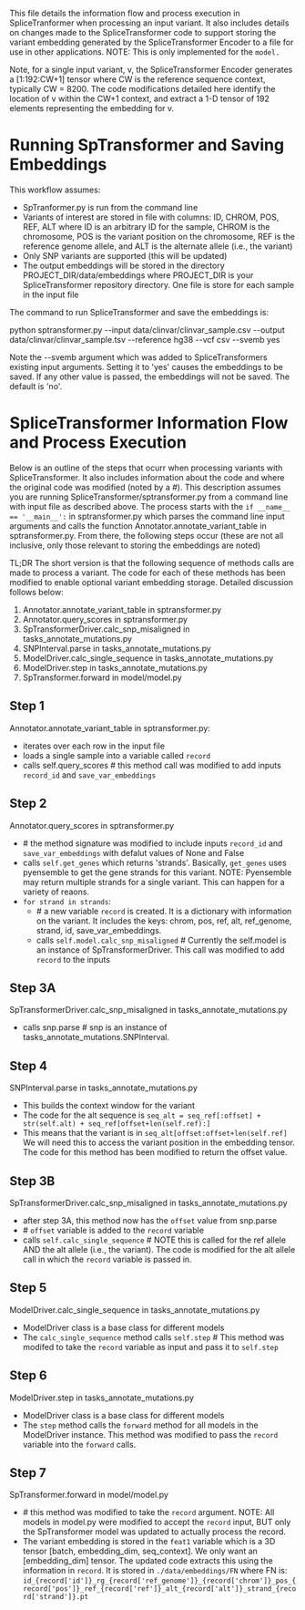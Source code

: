 This file details the information flow and process execution in SpliceTranformer when processing an input variant. It also includes details on changes made to the SpliceTransformer code to support storing the variant embedding generated by the SpliceTransformer Encoder to a file for use in other applications. NOTE: This is only implemented for the `model.`

Note, for a single input variant, v, the SpliceTransformer Encoder generates a [1:192:CW+1] tensor where CW is the reference sequence context, typically CW = 8200. The code modifications detailed here identify the location of v within the CW+1 context, and extract a 1-D tensor of 192 elements representing the embedding for v. 

# Running SpTransformer and Saving Embeddings
This workflow assumes:
- SpTranformer.py is run from the command line
- Variants of interest are stored in file with columns: ID, CHROM, POS, REF, ALT 
  where ID is an arbitrary ID for the sample, CHROM is the chromosome, POS is the variant position on the chromosome, REF is the reference genome allele, and ALT is the alternate allele (i.e., the variant)
- Only SNP variants are supported (this will be updated)
- The output embeddings will be stored in the directory PROJECT_DIR/data/embeddings
  where PROJECT_DIR is your SpliceTransformer repository directory. One file is store for each sample in the input file

The command to run SpliceTransformer and save the embeddings is:

python sptransformer.py --input data/clinvar/clinvar_sample.csv --output data/clinvar/clinvar_sample.tsv --reference hg38 --vcf csv --svemb yes

Note the --svemb argument which was added to SpliceTransformers existing input arguments. Setting it to 'yes' causes the embeddings to be saved. If any other value is passed, the embeddings will not be saved. The default is 'no'. 

# SpliceTransformer Information Flow and Process Execution

Below is an outline of the steps that ocurr when processing variants with SpliceTransformer. It also includes information about the code and where the original code was modified (noted by a \#). This description assumes you are running SpliceTransformer/sptransformer.py from a command line with input file as described above. The process starts with the `if __name__ == '__main__':` in sptransformer.py which parses the command line input arguments and calls the function Annotator.annotate_variant_table in sptransformer.py. From there, the following steps occur (these are not all inclusive, only those relevant to storing the embeddings are noted)

TL;DR
The short version is that the following sequence of methods calls are made to process a variant. The code for each of these methods has been modified to enable optional variant embedding storage. Detailed discussion follows below:
1. Annotator.annotate_variant_table in sptransformer.py
2. Annotator.query_scores in sptransformer.py
3. SpTransformerDriver.calc_snp_misaligned in tasks_annotate_mutations.py
4. SNPInterval.parse in tasks_annotate_mutations.py
5. ModelDriver.calc_single_sequence in tasks_annotate_mutations.py
6. ModelDriver.step in tasks_annotate_mutations.py
7. SpTransformer.forward in model/model.py


## Step 1
Annotator.annotate_variant_table in sptransformer.py:
  - iterates over each row in the input file
  - loads a single sample into a variable called `record`
  - calls self.query_scores \# this method call was modified to add inputs `record_id` and `save_var_embeddings`

## Step 2
Annotator.query_scores in sptransformer.py
  - \# the method signature was modified to include inputs `record_id` and `save_var_embeddings` with defalut values of None and False
  - calls `self.get_genes` which returns 'strands'. Basically, `get_genes` uses pyensemble to get the gene strands for this variant. NOTE: Pyensemble may return multiple strands for a single variant. This can happen for a variety of reaons.
  - `for strand in strands`:
      - \# a new variable `record` is created. It is a dictionary with information on the variant. It includes the keys: chrom, pos, ref, alt, ref_genome, strand, id, save_var_embeddings.
      - calls `self.model.calc_snp_misaligned` \# Currently the self.model is an instance of SpTransformerDriver. This call was modified to add `record` to the inputs

## Step 3A
SpTransformerDriver.calc_snp_misaligned in tasks_annotate_mutations.py
  - calls snp.parse \# snp is an instance of tasks_annotate_mutations.SNPInterval. 

## Step 4
SNPInterval.parse in tasks_annotate_mutations.py
  - This builds the context window for the variant
  - The code for the alt sequence is `seq_alt = seq_ref[:offset] + str(self.alt) + seq_ref[offset+len(self.ref):]`
  - This means that the variant is in `seq_alt[offset:offset+len(self.ref]` We will need this to access the variant position in the embedding tensor. The code for this method has been modified to return the offset value.

## Step 3B
SpTransformerDriver.calc_snp_misaligned in tasks_annotate_mutations.py
  - after step 3A, this method now has the `offset` value from snp.parse
  - \# `offset` variable is added to the `record` variable
  - calls `self.calc_single_sequence` \# NOTE this is called for the ref allele AND the alt allele (i.e., the variant). The code is modified for the alt allele call in which the `record` variable is passed in.

## Step 5
ModelDriver.calc_single_sequence in tasks_annotate_mutations.py
  - ModelDriver class is a base class for different models
  - The `calc_single_sequence` method calls `self.step` \# This method was modifed to take the `record` variable as input and pass it to `self.step`

## Step 6
ModelDriver.step in tasks_annotate_mutations.py
  - ModelDriver class is a base class for different models
  - The `step` method calls the `forward` method for all models in the ModelDriver instance. This method was modified to pass the `record` variable into the `forward` calls.

## Step 7
SpTransformer.forward in model/model.py
  - \# this method was modified to take the `record` argument. NOTE: All models in model.py were modified to accept the `record` input, BUT only the SpTransformer model was updated to actually process the record.
  - The variant embedding is stored in the `feat1` variable which is a 3D tensor [batch, embedding_dim, seq_context]. We only want an [embedding_dim] tensor. The updated code extracts this using the information in `record`. It is stored in `./data/embeddings/FN` where FN is: `id_{record['id']}_rg_{record['ref_genome']}_{record['chrom']}_pos_{record['pos']}_ref_{record['ref']}_alt_{record['alt']}_strand_{record['strand']}.pt`
  